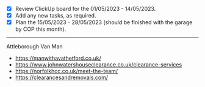 - [x] Review ClickUp board for the 01/05/2023 - 14/05/2023.
- [x] Add any new tasks, as required.
- [x] Plan the 15/05/2023 - 28/05/2023 (should be finished with the garage by COP this month).

---

Attleborough Van Man
- https://manwithavathetford.co.uk/
- https://www.johnwatershouseclearance.co.uk/clearance-services
- https://norfolkhcc.co.uk/meet-the-team/
- https://clearancesandremovals.com/
